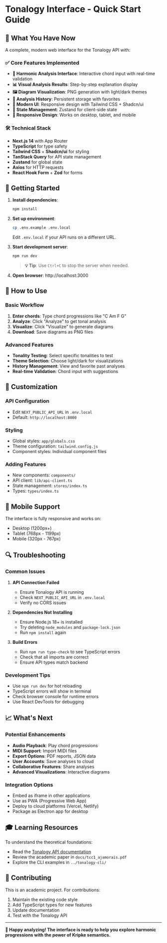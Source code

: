# Tonalogy Interface - Quick Start Guide

## 🎯 What You Have Now

A complete, modern web interface for the Tonalogy API with:

### ✅ Core Features Implemented
- **🎵 Harmonic Analysis Interface**: Interactive chord input with real-time validation
- **📊 Visual Analysis Results**: Step-by-step explanation display
- **🖼️ Diagram Visualization**: PNG generation with light/dark themes
- **💾 Analysis History**: Persistent storage with favorites
- **🎨 Modern UI**: Responsive design with Tailwind CSS + Shadcn/ui
- **🔄 State Management**: Zustand for client-side state
- **📱 Responsive Design**: Works on desktop, tablet, and mobile

### 🛠️ Technical Stack
- **Next.js 14** with App Router
- **TypeScript** for type safety
- **Tailwind CSS** + **Shadcn/ui** for styling
- **TanStack Query** for API state management
- **Zustand** for global state
- **Axios** for HTTP requests
- **React Hook Form** + **Zod** for forms

## 🚀 Getting Started

1. **Install dependencies**:
   ```bash
   npm install
   ```

2. **Set up environment**:
   ```bash
   cp .env.example .env.local
   ```
   Edit `.env.local` if your API runs on a different URL.

3. **Start development server**:
   ```bash
   npm run dev
   ```
   > **💡 Tip**: Use `Ctrl+C` to stop the server when needed.

4. **Open browser**: http://localhost:3000

## 🎹 How to Use

### Basic Workflow
1. **Enter chords**: Type chord progressions like "C Am F G"
2. **Analyze**: Click "Analyze" to get tonal analysis
3. **Visualize**: Click "Visualize" to generate diagrams
4. **Download**: Save diagrams as PNG files

### Advanced Features
- **Tonality Testing**: Select specific tonalities to test
- **Theme Selection**: Choose light/dark for visualizations
- **History Management**: View and favorite past analyses
- **Real-time Validation**: Chord input with suggestions

## 🔧 Customization

### API Configuration
- Edit `NEXT_PUBLIC_API_URL` in `.env.local`
- Default: `http://localhost:8000`

### Styling
- Global styles: `app/globals.css`
- Theme configuration: `tailwind.config.js`
- Component styles: Individual component files

### Adding Features
- New components: `components/`
- API client: `lib/api-client.ts`
- State management: `stores/index.ts`
- Types: `types/index.ts`

## 📱 Mobile Support

The interface is fully responsive and works on:
- Desktop (1200px+)
- Tablet (768px - 1199px)
- Mobile (320px - 767px)

## 🔍 Troubleshooting

### Common Issues

1. **API Connection Failed**
   - Ensure Tonalogy API is running
   - Check `NEXT_PUBLIC_API_URL` in `.env.local`
   - Verify no CORS issues

2. **Dependencies Not Installing**
   - Ensure Node.js 18+ is installed
   - Try deleting `node_modules` and `package-lock.json`
   - Run `npm install` again

3. **Build Errors**
   - Run `npm run type-check` to see TypeScript errors
   - Check that all imports are correct
   - Ensure API types match backend

### Development Tips

- Use `npm run dev` for hot reloading
- TypeScript errors will show in terminal
- Check browser console for runtime errors
- Use React DevTools for debugging

## 📈 What's Next

### Potential Enhancements
- **Audio Playback**: Play chord progressions
- **MIDI Support**: Import MIDI files
- **Export Options**: PDF reports, JSON data
- **User Accounts**: Save analyses to cloud
- **Collaborative Features**: Share analyses
- **Advanced Visualizations**: Interactive diagrams

### Integration Options
- Embed as iframe in other applications
- Use as PWA (Progressive Web App)
- Deploy to cloud platforms (Vercel, Netlify)
- Package as Electron app for desktop

## 🎓 Learning Resources

To understand the theoretical foundations:
- Read the [Tonalogy API documentation](../tonalogy-api/README.md)
- Review the academic paper in `docs/tcc1_ajamorais.pdf`
- Explore the CLI examples in `../tonalogy-cli/`

## 🤝 Contributing

This is an academic project. For contributions:
1. Maintain the existing code style
2. Add TypeScript types for new features
3. Update documentation
4. Test with the Tonalogy API

---

**🎵 Happy analyzing! The interface is ready to help you explore harmonic progressions with the power of Kripke semantics.**
